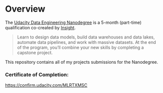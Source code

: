 # Overview
The [Udacity Data Engineering Nanodegree](https://www.udacity.com/course/data-engineer-nanodegree--nd027) is a 5-month (part-time) qualification co-created by [Insight](https://www.insight.com).

> Learn to design data models, build data warehouses and data lakes, automate data pipelines, and work with massive datasets. At the end of the program, you’ll combine your new skills by completing a capstone project.

This repository contains all of my projects submissions for the Nanodegree.

### Certificate of Completion:
https://confirm.udacity.com/MLRTXMSC